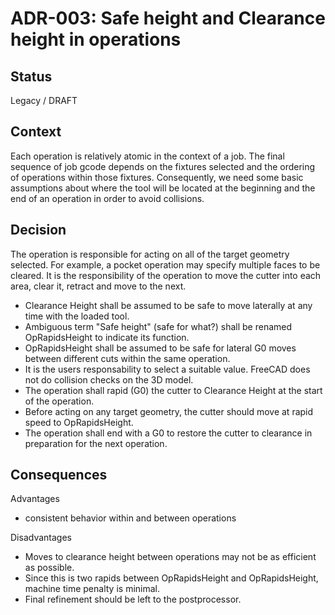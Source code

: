 # ADR-003: Safe height and Clearance height in operations

## Status
Legacy / DRAFT

## Context
Each operation is relatively atomic in the context of a job.
The final sequence of job gcode depends on the fixtures selected and the ordering of operations within those fixtures.
Consequently, we need some basic assumptions about where the tool will be located at the beginning and the end of an operation in order to avoid collisions.

## Decision
The operation is responsible for acting on all of the target geometry selected.  For example, a pocket operation may specify multiple
faces to be cleared.  It is the responsibility of the operation to move the cutter into each area, clear it, retract and move to the next.

- Clearance Height shall be assumed to be safe to move laterally at any time with the loaded tool.
- Ambiguous term "Safe height" (safe for what?) shall be renamed OpRapidsHeight to indicate its function.
- OpRapidsHeight shall be assumed to be safe for lateral G0 moves between different cuts within the same operation.
- It is the users responsability to select a suitable value. FreeCAD does not do collision checks on the 3D model. 
- The operation shall rapid (G0) the cutter to Clearance Height at the start of the operation.
- Before acting on any target geometry, the cutter should move at rapid speed to OpRapidsHeight.
- The operation shall end with a G0 <clearance height> to restore the cutter to  clearance in preparation for the next operation.


## Consequences

Advantages
- consistent behavior within and between operations

Disadvantages
- Moves to clearance height between operations may not be as efficient as possible.
- Since this is two rapids between OpRapidsHeight and OpRapidsHeight, machine time penalty is minimal.
- Final refinement should be left to the postprocessor.
